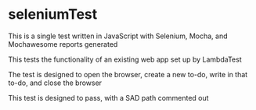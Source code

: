 # seleniumTest

This is a single test written in JavaScript with Selenium, Mocha, and Mochawesome reports generated 

This tests the functionality of an existing web app set up by LambdaTest

The test is designed to open the browser, create a new to-do, write in that to-do, and close the browser 

This test is designed to pass, with a SAD path commented out 
